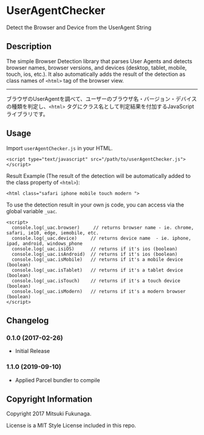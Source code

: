 # UserAgentChecker
Detect the Browser and Device from the UserAgent String

## Description

The simple Browser Detection library that parses User Agents and detects browser names, browser versions, and devices (desktop, tablet, mobile, touch, ios, etc.).
It also automatically adds the result of the detection as class names of `<html>` tag of the browser view.

----

ブラウザのUserAgentを調べて、ユーザーのブラウザ名・バージョン・デバイスの種類を判定し、`<html>` タグにクラス名として判定結果を付加するJavaScriptライブラリです。


## Usage

Import `userAgentChecker.js` in your HTML.

    <script type="text/javascript" src="/path/to/userAgentChecker.js"></script>

Result Example (The result of the detection will be automatically added to the class property of `<html>`):

    <html class="safari iphone mobile touch modern ">


To use the detection result in your own js code, you can access via the global variable `_uac`.

    <script>
      console.log(_uac.browser)     // returns browser name - ie. chrome, safari, ie10, edge, iemobile, etc.
      console.log(_uac.device)     // returns device name  - ie. iphone, ipad, android, windows_phone
      console.log(_uac.isiOS)      // returns if it's ios (boolean)
      console.log(_uac.isAndroid)  // returns if it's ios (boolean)
      console.log(_uac.isMobile)   // returns if it's a mobile device (boolean)
      console.log(_uac.isTablet)   // returns if it's a tablet device (boolean)
      console.log(_uac.isTouch)    // returns if it's a touch device (boolean)
      console.log(_uac.isModern)   // returns if it's a modern browser (boolean)
    </script>


## Changelog

### 0.1.0 (2017-02-26)
* Initial Release

### 1.1.0 (2019-09-10)
* Applied Parcel bundler to compile


## Copyright Information
Copyright 2017 Mitsuki Fukunaga.

License is a MIT Style License included in this repo.
